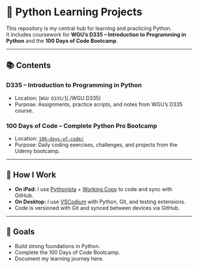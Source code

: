 # 🐍 Python Learning Projects

This repository is my central hub for learning and practicing Python.  
It includes coursework for **WGU’s D335 – Introduction to Programming in Python** and the **100 Days of Code Bootcamp**.

---

## 📚 Contents

### D335 – Introduction to Programming in Python
- Location: [`WGU D335/`](./WGU D335)
- Purpose: Assignments, practice scripts, and notes from WGU’s D335 course.

### 100 Days of Code – Complete Python Pro Bootcamp
- Location: [`100-days-of-code/`](./100-days-of-code)
- Purpose: Daily coding exercises, challenges, and projects from the Udemy bootcamp.

---

## 🔧 How I Work
- **On iPad:** I use [Pythonista](https://apps.apple.com/app/pythonista-3/id1085978097) + [Working Copy](https://workingcopyapp.com/) to code and sync with GitHub.
- **On Desktop:** I use [VSCodium](https://vscodium.com/) with Python, Git, and testing extensions.
- Code is versioned with Git and synced between devices via GitHub.

---

## 🚀 Goals
- Build strong foundations in Python.
- Complete the 100 Days of Code Bootcamp.
- Document my learning journey here.
